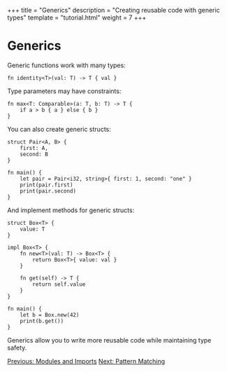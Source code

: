 +++
title = "Generics"
description = "Creating reusable code with generic types"
template = "tutorial.html"
weight = 7
+++

# Generics

Generic functions work with many types:

```orus
fn identity<T>(val: T) -> T { val }
```

Type parameters may have constraints:

```orus
fn max<T: Comparable>(a: T, b: T) -> T {
    if a > b { a } else { b }
}
```

You can also create generic structs:

```orus
struct Pair<A, B> {
    first: A,
    second: B
}

fn main() {
    let pair = Pair<i32, string>{ first: 1, second: "one" }
    print(pair.first)
    print(pair.second)
}
```

And implement methods for generic structs:

```orus
struct Box<T> {
    value: T
}

impl Box<T> {
    fn new<T>(val: T) -> Box<T> {
        return Box<T>{ value: val }
    }
    
    fn get(self) -> T {
        return self.value
    }
}

fn main() {
    let b = Box.new(42)
    print(b.get())
}
```

Generics allow you to write more reusable code while maintaining type safety.

<div class="tutorial-navigation">
    <a href="/tutorial/modules-and-imports/" class="nav-button prev">Previous: Modules and Imports</a>
    <a href="/tutorial/pattern-matching/" class="nav-button next">Next: Pattern Matching</a>
</div>
